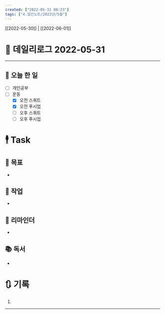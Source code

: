 ```yaml
---
created: ["2022-05-31 08:23"]
tags: ["4.일간노트/2022년/5월"]
---
```


[[2022-05-30]] | [[2022-06-01]]


# 📅 데일리로그  2022-05-31

---
## 🔷 오늘 한 일
- [ ] 개인공부
- [ ] 운동
	- [x] 오전 스쿼트
	- [x] 오전 푸시업
	- [ ] 오후 스쿼트
	- [ ] 오후 푸시업

# 🕴 Task
## 🎯 목표
- 

## 🚀 작업
- 

## 📕 리마인더
- 

## 📚 독서
- 

# 🔃 기록
1. 
---


